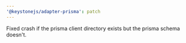 ```yaml
---
'@keystonejs/adapter-prisma': patch
---
```


Fixed crash if the prisma client directory exists but the prisma schema doesn't.
